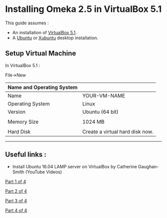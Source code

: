 # Installing Omeka 2.5 in VirtualBox 5.1

This guide assumes :

* An installation of [VirtualBox 5.1](https://www.virtualbox.org/wiki/Downloads).
* A [Ubuntu](https://www.ubuntu.com/) or [Xubuntu](http://xubuntu.org/) desktop installation.

## Setup Virtual Machine

In VirtualBox 5.1 :

File-&gt;New

| Name and Operating System |  |
| :--- | :--- |
| Name | YOUR-VM-NAME |
| Operating System | Linux |
| Version | Ubuntu \(64 bit\) |
|  |  |
| Memory Size | 1024 MB |
|  |  |
| Hard Disk | Create a virtual hard disk now. |

 

 

---

## 

## Useful links :

* Install Ubuntu 16.04 LAMP server on VirtualBox  by Catherine Gaughan-Smith \(YouTube Videos\)

[Part 1 of 4](https://www.youtube.com/watch?v=dJwSgypywB4)

[Part 2 of 4](https://www.youtube.com/watch?v=PT20hHV9l-8)

[Part 3 of 4](https://www.youtube.com/watch?v=aC0bAJWm8wo)

[Part 4 of 4](https://www.youtube.com/watch?v=toD45fK6slA&t=777s)

